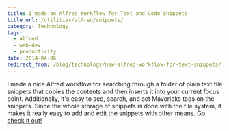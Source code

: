 ```yaml
---
title: I made an Alfred Workflow for Text and Code Snippets
title_url: /utilities/alfred/snippets/
category: Technology
tags:
  - Alfred
  - web-dev
  - productivity
date: 2014-04-06
redirect_from: /blog/technology/new-alfred-workflow-for-text-snippets/
---
```

I made a nice Alfred workflow for searching through a folder of plain text file snippets that copies the contents and then inserts it into your current focus point. Additionally, it's easy to see, search, and set Mavericks tags on the snippets. Since the whole storage of snippets is done with the file system, it makes it really easy to add and edit the snippets with other means. Go [check it out!](/utilities/alfred/snippets/)

